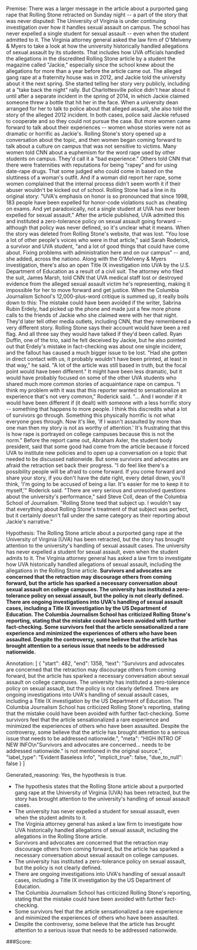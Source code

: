 
Premise:
There was a larger message in the article about a purported gang rape that Rolling Stone retracted on Sunday night -- a part of the story that was never disputed: The University of Virginia is under continuing investigation over how it handles sexual assault on campus. The school has never expelled a single student for sexual assault -- even when the student admitted to it. The Virginia attorney general asked the law firm of O'Melveny & Myers to take a look at how the university historically handled allegations of sexual assault by its students. That includes how UVA officials handled the allegations in the discredited Rolling Stone article by a student the magazine called "Jackie," especially since the school knew about the allegations for more than a year before the article came out. The alleged gang rape at a fraternity house was in 2012, and Jackie told the university about it the next spring. She started telling her story very publicly, including at a "take back the night" rally. But Charlottesville police didn't hear about it until after a separate incident in the spring of 2014, in which Jackie claimed someone threw a bottle that hit her in the face. When a university dean arranged for her to talk to police about that alleged assault, she also told the story of the alleged 2012 incident. In both cases, police said Jackie refused to cooperate and so they could not pursue the case. But more women came forward to talk about their experiences -- women whose stories were not as dramatic or horrific as Jackie's. Rolling Stone's story opened up a conversation about the topic, and then women began coming forward to talk about a culture on campus that was not sensitive to victims. Many women told CNN about a euphemism for the word rape used by other students on campus. They'd call it a "bad experience." Others told CNN that there were fraternities with reputations for being "rapey" and for using date-rape drugs. That some judged who could come in based on the sluttiness of a woman's outfit. And if a woman did report her rape, some women complained that the internal process didn't seem worth it if their abuser wouldn't be kicked out of school. Rolling Stone had a line in its original story: "UVA's emphasis on honor is so pronounced that since 1998, 183 people have been expelled for honor-code violations such as cheating on exams. And yet paradoxically, not a single student at UVA has ever been expelled for sexual assault." After the article published, UVA admitted this and instituted a zero-tolerance policy on sexual assault going forward -- although that policy was never defined, so it's unclear what it means. When the story was deleted from Rolling Stone's website, that was lost. "You lose a lot of other people's voices who were in that article," said Sarah Roderick, a survivor and UVA student, "and a lot of good things that could have come about. Fixing problems with administration here and on our campus" -- and, she added, across the nationo. Along with the O'Melveny & Myers investigation, there's also an open Title IX investigation into UVA by the U.S. Department of Education as a result of a civil suit. The attorney who filed the suit, James Marsh, told CNN that UVA medical staff lost or destroyed evidence from the alleged sexual assault victim he's representing, making it impossible for her to move forward and get justice. When the Columbia Journalism School's 12,000-plus-word critique is summed up, it really boils down to this: The mistake could have been avoided if the writer, Sabrina Rubin Erdely, had picked up the phone and made just a few more phone calls to the friends of Jackie who she claimed were with her that night. They'd later tell other media outlets, including CNN, that they remembered a very different story. Rolling Stone says their account would have been a red flag. And all three say they would have talked if they'd been called. Ryan Duffin, one of the trio, said he felt deceived by Jackie, but he also pointed out that Erdely's mistake in fact-checking was about one single incident, and the fallout has caused a much bigger issue to be lost. "Had she gotten in direct contact with us, it probably wouldn't have been printed, at least in that way," he said. "A lot of the article was still based in truth, but the focal point would have been different." It might have been less dramatic, but it would have probably focused on some of the other UVA students who shared much more common stories of acquaintance rape on campus. "I think my problem with it was that this reporter wanted to sensationalize an experience that's not very common," Roderick said. "... And I wonder if it would have been different if (it dealt) with someone with a less horrific story -- something that happens to more people. I think this discredits what a lot of survivors go through. Something this physically horrific is not what everyone goes through. Now it's like, 'If I wasn't assaulted by more than one man then my story is not as worthy of attention.' It's frustrating that this is how rape is portrayed on college campuses because this is not the norm." Before the report came out, Abraham Axler, the student body president, said that some good had come from the article because it forced UVA to institute new policies and to open up a conversation on a topic that needed to be discussed nationwide. But some survivors and advocates are afraid the retraction set back their progress. "I do feel like there's a possibility people will be afraid to come forward. If you come forward and share your story, if you don't have the date right, every detail down, you'll think, 'I'm going to be accused of being a liar. It's easier for me to keep it to myself,'" Roderick said. "There are very serious and unresolved questions about the university's performance," said Steve Coll, dean of the Columbia School of Journalism. "Rolling Stone teed that subject up. I wouldn't say that everything about Rolling Stone's treatment of that subject was perfect, but it certainly doesn't fall under the same category as their reporting about Jackie's narrative."


Hypothesis:
The Rolling Stone article about a purported gang rape at the University of Virginia (UVA) has been retracted, but the story has brought attention to the university's handling of sexual assault cases. The university has never expelled a student for sexual assault, even when the student admits to it. The Virginia attorney general has asked a law firm to investigate how UVA historically handled allegations of sexual assault, including the allegations in the Rolling Stone article. **Survivors and advocates are concerned that the retraction may discourage others from coming forward, but the article has sparked a necessary conversation about sexual assault on college campuses. The university has instituted a zero-tolerance policy on sexual assault, but the policy is not clearly defined. There are ongoing investigations into UVA's handling of sexual assault cases, including a Title IX investigation by the US Department of Education. The Columbia Journalism School has criticized Rolling Stone's reporting, stating that the mistake could have been avoided with further fact-checking. Some survivors feel that the article sensationalized a rare experience and minimized the experiences of others who have been assaulted. Despite the controversy, some believe that the article has brought attention to a serious issue that needs to be addressed nationwide.**

Annotation:
[
  {
    "start": 482,
    "end": 1358,
    "text": "Survivors and advocates are concerned that the retraction may discourage others from coming forward, but the article has sparked a necessary conversation about sexual assault on college campuses. The university has instituted a zero-tolerance policy on sexual assault, but the policy is not clearly defined. There are ongoing investigations into UVA's handling of sexual assault cases, including a Title IX investigation by the US Department of Education. The Columbia Journalism School has criticized Rolling Stone's reporting, stating that the mistake could have been avoided with further fact-checking. Some survivors feel that the article sensationalized a rare experience and minimized the experiences of others who have been assaulted. Despite the controversy, some believe that the article has brought attention to a serious issue that needs to be addressed nationwide.",
    "meta": "HIGH INTRO OF NEW INFO\n\"Survivors and advocates are concerned...  needs to be addressed nationwide.\" is not mentioned in the original source.",
    "label_type": "Evident Baseless Info",
    "implicit_true": false,
    "due_to_null": false
  }
]

Generated_reasoning:
Yes, the hypothesis is true. 
- The hypothesis states that the Rolling Stone article about a purported gang rape at the University of Virginia (UVA) has been retracted, but the story has brought attention to the university's handling of sexual assault cases. 
- The university has never expelled a student for sexual assault, even when the student admits to it. 
- The Virginia attorney general has asked a law firm to investigate how UVA historically handled allegations of sexual assault, including the allegations in the Rolling Stone article. 
- Survivors and advocates are concerned that the retraction may discourage others from coming forward, but the article has sparked a necessary conversation about sexual assault on college campuses. 
- The university has instituted a zero-tolerance policy on sexual assault, but the policy is not clearly defined. 
- There are ongoing investigations into UVA's handling of sexual assault cases, including a Title IX investigation by the US Department of Education. 
- The Columbia Journalism School has criticized Rolling Stone's reporting, stating that the mistake could have been avoided with further fact-checking. 
- Some survivors feel that the article sensationalized a rare experience and minimized the experiences of others who have been assaulted. 
- Despite the controversy, some believe that the article has brought attention to a serious issue that needs to be addressed nationwide.

###Score:
